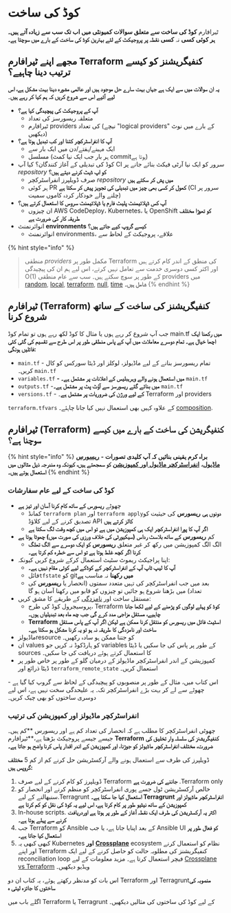 # کوڈ کی ساخت

&#x20;ٹیرافارم **کوڈ کی ساخت سے متعلق سوالات کمیونٹی میں اب تک سب سے زیادہ آتے ہیں۔ ہر کوئی کسی**  نہ **کسی** **نقطہ پر پروجیکٹ کے لئے بہترین کوڈ کی ساخت کے بارے میں سوچتا ہے۔**

## مجھے اپنے ٹیرافارم Terraform کنفیگریشنز کو کیسے ترتیب دینا چاہیے؟

**یہ ان سوالات میں سے ایک ہے جہاں بہت سارے حل موجود ہیں اور عالمی مشورہ دینا بہت مشکل ہے، اس لیے آئیے اس سے شروع کریں کہ ہم کیا کر رہے ہیں**۔

* **آپ کے پروجیکٹ کی پیچیدگی کیا ہے؟**
  * متعلقہ ریسورسز کی تعداد
  * ٹیرافارم providers کی تعداد (نیچے "logical providers" کے بارے میں نوٹ دیکھیں)
* **آپ کا انفراسٹرکچر کتنا اور کب تبدیل ہوتا ہے؟**
  * ایک مہینے/ہفتے/دن میں ایک بار سے
  * مسلسل (ہر بار جب ایک نیا کمٹ  commitہوتا ہے)
* کوڈ کی تبدیلی کے آغاز کنندگان؟ کیا آپ CI سرور کو ایک نیا آرٹی فیکٹ بنائے جانے پر _repository_ **کو اپ ڈیٹ کرنے دیتے ہیں؟**
  * صرف ڈویلپرز انفراسٹرکچر _repository_ **میں پش کر سکتے ہیں**
  * ہر کوئی PR **کھول کر کسی بھی چیز میں تبدیلی کی تجویز پیش کر سکتا ہے** (CI سرور پر چلنے والے خودکار کردہ کاموں سمیت)
* **آپ کس ڈپلائیمنٹ پلیٹ فارم یا ڈپلائیمنٹ سروس کا استعمال کرتے ہیں؟**
  * ان چیزوں AWS CodeDeploy، Kubernetes، یا OpenShift **کو تھوڑا مختلف طریقہ کار کی ضرورت ہے**&#x20;
* انوائرنمنٹ  **environments کیسے گروپ کیے جاتے ہیں؟**
  * انوائرنمنٹ environments، علاقے، پروجیکٹ کے لحاظ سے

{% hint style="info" %}
> منطقی _providers_ مکمل طور پر Terraform کی منطق کے اندر کام کرتے ہیں اور اکثر کسی دوسری خدمت سے تعامل نہیں کرتے، اس لیے ہم ان کی پیچیدگی O(1) کے طور پر سوچ سکتے ہیں۔ سب سے عام منطقی providers میں [random](https://registry.terraform.io/providers/hashicorp/random/latest/docs), [local](https://registry.terraform.io/providers/hashicorp/local/latest/docs), [terraform](https://www.terraform.io/docs/providers/terraform/index.html), [null](https://registry.terraform.io/providers/hashicorp/null/latest/docs), [time](https://registry.terraform.io/providers/hashicorp/time/latest) **شامل ہیں۔**
{% endhint %}

## ٹیرافارم (Terraform) کنفیگریشنز کی ساخت کے ساتھ شروع کرنا&#x20;

جب آپ شروع کر رہے ہوں یا مثال کا کوڈ لکھ رہے ہوں تو تمام کوڈ main.tf **میں رکھنا ایک اچھا خیال ہے۔ تمام دوسرے معاملات میں آپ کے پاس منطقی طور پر اس طرح سے تقسیم کی گئی کئی فائلیں ہونگی:**

* `main.tf` -  تمام ریسورسز بنانے کے لیے ماڈیولز، لوکلز اور ڈیٹا سورکس کو کال کریں۔ `main.tf`
* `variables.tf` **- میں استعمال ہونے والے وہرہبلیس   کے اعلانات پر مشتمل ہے۔** `main.tf`
* `outputs.tf` -**میں بنائے گئے ریسورسز سے آؤٹ پٹ پر مشتمل ہے۔** `main.tf`
* `versions.tf` - **کے لیے ورژن کی ضروریات پر مشتمل ہے**۔ Terraform اور providers

`terraform.tfvars` کے علاوہ کہیں بھی استعمال نہیں کیا جانا چاہئے۔ [composition](key-concepts.md#composition).

## &#x20; ٹیرافارم (Terraform) کنفیگریشن کی ساخت کے بارے میں کیسے سوچنا ہے؟&#x20;

{% hint style="info" %}
**براہ کرم یقینی بنائیں کہ آپ کلیدی تصورات -** [**ریسورس ماڈیول**](key-concepts.md#resource-module)**،** [**انفراسٹرکچر ماڈیول** ](key-concepts.md#infrastructure-module)**اور**[ **کمپوزیشن**](key-concepts.md#composition) **کو سمجھتے ہیں، کیونکہ وہ مندرجہ ذیل مثالوں میں استعمال ہوتے ہیں۔**
{% endhint %}

### کوڈ کی ساخت کے لیے عام سفارشات

* چھوٹے **ریسورس کے ساتھ کام کرنا آسان اور تیز ہے**
  * &#x20;کمانڈ `terraform plan` اور `terraform apply`**دونوں ہی** **ریسورس** کی حیثیت کو تصدیق کرنے کے لیے کلاؤڈ API **کالز کرتے ہیں**
  * &#x20;**اگر آپ کا پورا انفراسٹرکچر ایک ہی کمپوزیشن میں ہے تو اس میں کچھ وقت لگ سکتا ہے**
* کم **ریسورس** **کے ساتھ بلاسٹ رداس (سیکیورٹی کی خلاف ورزی کی صورت میں) چھوٹا ہوتا ہے**
  * الگ الگ کمپوزیشن میں رکھ کر غیر متعلق **ریسورس** **کو ایک دوسرے سے الگ تھلگ کرنا اگر کچھ غلط ہوتا ہے تو اس سے خطرہ کم کرتا ہے۔**
* اپنا پراجیکٹ ریموٹ سٹیٹ استعمال کرکے شروع کریں کیونکہ:
  * **آپ کا لیپ ٹاپ آپ کے انفراسٹرکچر کے کوڈکے لیے کوئی مقام نہیں ہے۔**
  * فائل`tfstate` کو git**میں رکھنا**  نہ مناسب **ہے**
  * بعد میں جب انفراسٹرکچر کی تہیں متعدد سمتوں (انحصار یا **ریسورس** کی تعداد) میں بڑھنا شروع ہو جائیں  تو چیزوں کو قابو میں رکھنا آسان ہو گا
* مستقل ساخت اور [نامزدگی](naming.md) کے طریقے کا مشق کریں:
  * پروسیجرول کوڈ کی طرح، Terraform **کوڈ کو پہلے لوگوں کو پڑھنے کے لیے لکھا جانا چاہیے، مستقل مزاجی مدد کرے گی جب چھ ماہ بعد تبدیلیاں ہوں۔**
  * **Terraform اسٹیٹ فائل میں ریسورس کو منتقل کرنا ممکن ہے لیکن اگر آپ کے پاس مستقل ساخت اور نامزدگی کا طریقہ نہ ہو تو یہ کرنا مشکل ہو سکتا ہے۔**
* &#x20;ماڈیولزresource کو جتنا ممکن ہو سادہ رکھیں۔
* ان values کو ہارڈکوڈ نہ کریں جو variables کے طور پر پاس کی جا سکیں یا ڈیٹا sources کا استعمال کرتے ہوئے دریافت کی جا سکیں۔
* کمپوزیشن کے اندر انفراسٹرکچر ماڈیولز کے درمیان گلو کے طور پر خاص طور پر ڈیٹا ذرائع اور `terraform_remote_state` استعمال کریں۔

اس کتاب میں، مثال کے طور پر منصوبوں کو پیچیدگی کے لحاظ سے گروپ کیا گیا ہے - چھوٹے سے لے کر بہت بڑے انفراسٹرکچر تک۔ یہ علیحدگی سخت نہیں ہے، اس لیے دوسری ساختوں کو بھی چیک کریں۔

### **انفراسٹرکچر ماڈیولز اور کمپوزیشن کی ترتیب**

چھوٹی انفراسٹرکچر کا مطلب ہے کہ انحصار کی تعداد کم ہے اور ریسورس **کم ہیں۔ جیسے جیسے پروجیکٹ بڑھتا ہے،**ٹیرافارم **Terraform کنفیگریشنز کی سلسلہ وار تخلیق کی ضرورت، مختلف انفراسٹرکچر ماڈیولز کو جوڑنا، اور کمپوزیشن کے اندر اقدار پاس کرنا واضح ہو جاتا ہے۔**

ڈویلپرز کی طرف سے استعمال ہونے والے آرکسٹریشن حل کرنے کم از کم 5 **مختلف گروپس ہیں:**

1. ڈویلپرز کو کام کرنے کے لیے صرف Terraform **جاننے کی ضرورت ہے** .Terraform only&#x20;
2. خالص آرکسٹریشن ٹول جسے پوری انفراسٹرکچر کو منظم کرنے اور انحصار کو سنبھالنے کے لیے.Terragrunt **استعمال کیا جا سکتا ہے۔ Terragrunt انفراسٹرکچر ماڈیولز اور کمپوزیشن کے ساتھ نیٹیو طور پر کام کرتا ہے، اس لیے یہ کوڈ کی نقل کو کم کرتا ہے**
3. In-house scripts. **اکثر یہ آرکسٹریشن کی طرف ایک نقطہ آغاز کے طور پر ہوتا ہے اوردریافت کرنے سے پہلے ہوتا ہے۔**
4. جب Terraform کو Ansible کے بعد اپنایا جاتا ہے، یا جب Ansible UI **کو فعال طور پر استعمال کیا جاتا ہے۔**
5. کبھی کبھی یہ Kubernetes **اور** [**Crossplane**](https://crossplane.io/)  ecosystem نظام کو استعمال کرنے اور اپنے Terraform کنفیگریشنز کی مطلوبہ حالت کو حاصل کرنے کے لیے ایک reconciliation loop فیچر استعمال  کرتا ہے۔ مزید معلومات کے لیے [Crossplane vs Terraform](https://www.youtube.com/watch?v=ELhVbSdcqSY) ویڈیو دیکھیں۔

اس بات کو مدنظر رکھتے ہوئے، یہ کتاب ان دو Terraform  اور Terragrunt**منصوبہ کی ساختوں کا جائزہ لیتی ہ**

اگلے باب میں Terraform یا Terragrunt کے لیے کوڈ کی ساختوں کی مثالیں دیکھیں۔

